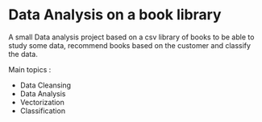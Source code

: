 # Data Analysis on a book library

A small Data analysis project based on a csv library of books to be able to study some data, recommend books based on the customer and classify the data.

Main topics : 
- Data Cleansing
- Data Analysis
- Vectorization
- Classification